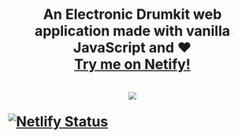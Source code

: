 <h1 align="center">An Electronic Drumkit web application made with vanilla JavaScript and ❤️ <br><a href="https://electronic-drumkit-js.netlify.app/">Try me on Netify!</a><h1>
  
<div align="center">
  <img src="https://github.com/michaelkolesidis/electronic-drumkit/blob/main/electronic-drumkit-screenshot.png" /><br> 
</div>
  
[![Netlify Status](https://api.netlify.com/api/v1/badges/f59a88ac-1e86-4717-9fda-77fbdf975ff4/deploy-status)](https://app.netlify.com/sites/electronic-drumkit-js/deploys)








